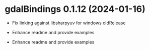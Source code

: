 <!-- NEWS.md is maintained by https://cynkra.github.io/fledge, do not edit -->

# gdalBindings 0.1.12 (2024-01-16)

* Fix linking against libsharpyuv for windows oldRelease
* Enhance readme and provide examples


* Enhance readme and provide examples


